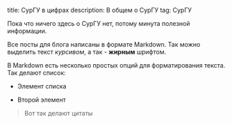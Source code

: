 title: СурГУ в цифрах
description: В общем о СурГУ
tag: СурГУ

Пока что ничего здесь о СурГУ нет, потому минута полезной информации.

Все посты для блога написаны в формате Markdown. Так можно выделить текст *курсивом*, а так - **жирным** шрифтом.

В Markdown есть несколько простых опций для форматирования текста. Так делают список:

* Элемент списка

* Второй элемент


> Вот так делают цитаты
